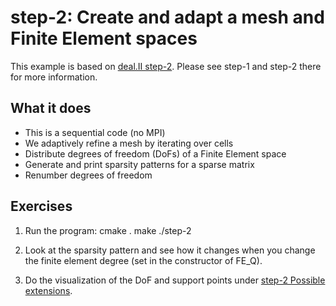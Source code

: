 # step-2: Create and adapt a mesh and Finite Element spaces

This example is based on [deal.II
step-2](https://www.dealii.org/current/doxygen/deal.II/step_2.html). Please
see step-1 and step-2 there for more information.

## What it does

- This is a sequential code (no MPI)
- We adaptively refine a mesh by iterating over cells
- Distribute degrees of freedom (DoFs) of a Finite Element space
- Generate and print sparsity patterns for a sparse matrix
- Renumber degrees of freedom

## Exercises

1. Run the program:
    cmake .
    make
    ./step-2

1. Look at the sparsity pattern and see how it changes when you change the
   finite element degree (set in the constructor of FE_Q).

2. Do the visualization of the DoF and support points under [step-2 Possible
   extensions](https://www.dealii.org/9.2.0/doxygen/deal.II/step_2.html#Possibleextensions).
